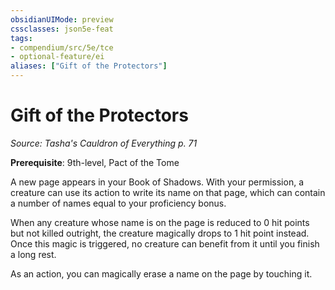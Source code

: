 ```yaml
---
obsidianUIMode: preview
cssclasses: json5e-feat
tags:
- compendium/src/5e/tce
- optional-feature/ei
aliases: ["Gift of the Protectors"]
---
```

# Gift of the Protectors
*Source: Tasha's Cauldron of Everything p. 71*  

**Prerequisite**: 9th-level, Pact of the Tome

A new page appears in your Book of Shadows. With your permission, a creature can use its action to write its name on that page, which can contain a number of names equal to your proficiency bonus.

When any creature whose name is on the page is reduced to 0 hit points but not killed outright, the creature magically drops to 1 hit point instead. Once this magic is triggered, no creature can benefit from it until you finish a long rest.

As an action, you can magically erase a name on the page by touching it.